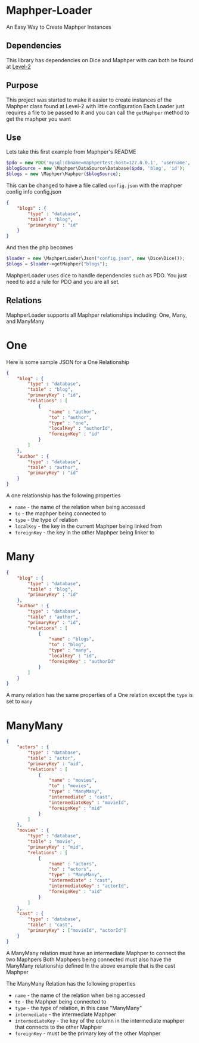 # Maphper-Loader
An Easy Way to Create Maphper Instances

## Dependencies
This library has dependencies on Dice and Maphper with can both be found at [Level-2](https://github.com/Level-2)

## Purpose
This project was started to make it easier to create instances of the Maphper class found at Level-2 with little configuration
Each Loader just requires a file to be passed to it and you can call the `getMaphper` method to get the maphper you want

## Use
Lets take this first example from Maphper's README

```php
$pdo = new PDO('mysql:dbname=maphpertest;host=127.0.0.1', 'username', 'password');
$blogSource = new \Maphper\DataSource\Database($pdo, 'blog', 'id');
$blogs = new \Maphper\Maphper($blogSource);
```

This can be changed to have a file called `config.json` with the maphper config info
config.json
```json
{
    "blogs" : {
        "type" : "database",
        "table" : "blog",
        "primaryKey" : "id"
    }
}
```
And then the php becomes
```php
$loader = new \MaphperLoader\Json("config.json", new \Dice\Dice());
$blogs = $loader->getMaphper("blogs");
```

MaphperLoader uses dice to handle dependencies such as PDO. You just need to add a rule for PDO and you are all set.

## Relations
MaphperLoader supports all Maphper relationships including: One, Many, and ManyMany

# One
Here is some sample JSON for a One Relationship
```json
{
    "blog" : {
        "type" : "database",
        "table" : "blog",
        "primaryKey" : "id",
        "relations" : [
            {
                "name" : "author",
                "to" : "author",
                "type" : "one",
                "localKey" : "authorId",
                "foreignKey" : "id"
            }
        ]
    },
    "author" : {
        "type" : "database",
        "table" : "author",
        "primaryKey" : "id"
    }
}
```
A one relationship has the following properties
* `name` - the name of the relation when being accessed
* `to` - the maphper being connected to
* `type` - the type of relation
* `localKey` - the key in the current Maphper being linked from
* `foreignKey` - the key in the other Maphper being linker to

# Many
```json
{
    "blog" : {
        "type" : "database",
        "table" : "blog",
        "primaryKey" : "id"
    },
    "author" : {
        "type" : "database",
        "table" : "author",
        "primaryKey" : "id",
        "relations" : [
            {
                "name" : "blogs",
                "to" : "blog",
                "type" : "many",
                "localKey" : "id",
                "foreignKey" : "authorId"
            }
        ]
    }
}
```
A many relation has the same properties of a One relation except the `type` is set to `many`

# ManyMany
```json
{
    "actors" : {
        "type" : "database",
        "table" : "actor",
        "primaryKey" : "aid",
        "relations" : [
            {
                "name" : "movies",
                "to" : "movies",
                "type" : "ManyMany",
                "intermediate" : "cast",
                "intermediateKey" : "movieId",
                "foreignKey" : "mid"
            }
        ]
    },
    "movies" : {
        "type" : "database",
        "table" : "movie",
        "primaryKey" : "mid",
        "relations" : [
            {
                "name" : "actors",
                "to" : "actors",
                "type" : "ManyMany",
                "intermediate" : "cast",
                "intermediateKey" : "actorId",
                "foreignKey" : "aid"
            }
        ]
    },
    "cast" : {
        "type" : "database",
        "table" : "cast",
        "primaryKey" : ["movieId", "actorId"]
    }
}
```
A ManyMany relation must have an intermediate Maphper to connect the two Maphpers
Both Maphpers being connected must also have the ManyMany relationship defined
In the above example that is the cast Maphper

The ManyMany Relation has the following properties
* `name` - the name of the relation when being accessed
* `to` - the Maphper being connected to
* `type` - the type of relation, in this case "ManyMany"
* `intermediate` - the intermediate Maphper
* `intermediateKey` - the key of the column in the intermediate maphper that connects to the other Maphper
* `foreignKey` - must be the primary key of the other Maphper
